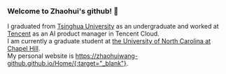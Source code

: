 ### Welcome to Zhaohui's github! 👋

<!--
**ZhaohuiWang-github/ZhaohuiWang-github** is a ✨ _special_ ✨ repository because its `README.md` (this file) appears on your GitHub profile.

Here are some ideas to get you started:

- 🔭 I’m currently working on ...
- 🌱 I’m currently learning ...
- 👯 I’m looking to collaborate on ...
- 🤔 I’m looking for help with ...
- 💬 Ask me about ...
- 📫 How to reach me: ...
- 😄 Pronouns: ...
- ⚡ Fun fact: ...
-->

I graduated from [Tsinghua University](https://www.tsinghua.edu.cn/en/) as an undergraduate and worked at [Tencent](https://www.tencent.com/en-us) as an AI product manager in Tencent Cloud.  
I am currently a graduate student at [the University of North Carolina at Chapel Hill](https://www.unc.edu/).  
My personal website is https://zhaohuiwang-github.github.io/Home/{:target="_blank"}.

